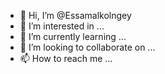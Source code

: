 - 👋 Hi, I’m @Essamalkolngey
- 👀 I’m interested in ...
- 🌱 I’m currently learning ...
- 💞️ I’m looking to collaborate on ...
- 📫 How to reach me ...

<!---
Essamalkolngey/Essamalkolngey is a ✨ special ✨ repository because its `README.md` (this file) appears on your GitHub profile.
You can click the Preview link to take a look at your changes.
--->
